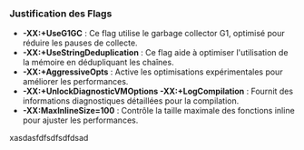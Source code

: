 ### Justification des Flags
- **-XX:+UseG1GC** : Ce flag utilise le garbage collector G1, optimisé pour réduire les pauses de collecte.
- **-XX:+UseStringDeduplication** : Ce flag aide à optimiser l'utilisation de la mémoire en dédupliquant les chaînes.
- **-XX:+AggressiveOpts** : Active les optimisations expérimentales pour améliorer les performances.
- **-XX:+UnlockDiagnosticVMOptions -XX:+LogCompilation** : Fournit des informations diagnostiques détaillées pour la compilation.
- **-XX:MaxInlineSize=100** : Contrôle la taille maximale des fonctions inline pour ajuster les performances.

xasdasfdfsdfsdfdsad